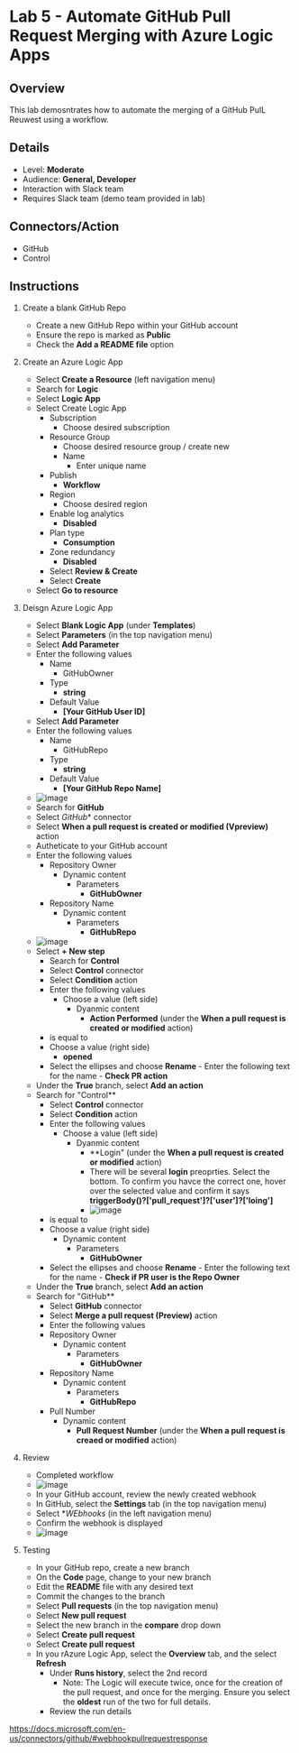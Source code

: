 # Lab 5 - Automate GitHub Pull Request Merging with Azure Logic Apps

## Overview
This lab demosntrates how to automate the merging of a GitHub PulL Reuwest using a workflow.

## Details
  - Level: **Moderate**
  - Audience: **General, Developer**
  - Interaction with Slack team
  - Requires Slack team (demo team provided in lab)

## Connectors/Action
- GitHub
- Control

## Instructions
1. Create a blank GitHub Repo
    - Create a new GitHub Repo within your GitHub account
    - Ensure the repo is marked as **Public**
    - Check the **Add a README file** option

2. Create an Azure Logic App
	  - Select **Create a Resource** (left navigation menu)
	  - Search for **Logic**
	  - Select **Logic App**
	  - Select Create Logic App
  		- Subscription
  			- Choose desired subscription
  		- Resource Group
	  		- Choose desired resource group / create new
		  - Name
  			- Enter unique name
  		- Publish
  			- **Workflow**
  		- Region
  			- Choose desired region
  		- Enable log analytics
  			- **Disabled**
  		- Plan type
  			- **Consumption**
  		- Zone redundancy
  			- **Disabled**
  		- Select **Review & Create**
  		- Select **Create**
  	- Select **Go to resource**

3. Deisgn Azure Logic App
    - Select **Blank Logic App** (under **Templates**)
    - Select **Parameters** (in the top navigation menu)
    - Select **Add Parameter**
    - Enter the following values
      - Name
        - GitHubOwner
      - Type
        - **string**
      - Default Value
        - **[Your GitHub User ID]**
    - Select **Add Parameter**
    - Enter the following values
      - Name
        - GitHubRepo
      - Type
        - **string**
      - Default Value
        - **[Your GitHub Repo Name]**
    - ![image](https://user-images.githubusercontent.com/13591910/178013080-efe4275b-bb44-47f1-b789-a0f90402cf66.png)
    - Search for **GitHub**
    - Select *GitHub** connector
    - Select **When a pull request is created or modified (Vpreview)** action
    - Autheticate to your GitHub account
    - Enter the following values
      - Repository Owner
        - Dynamic content
          - Parameters
            - **GitHubOwner**
      - Repository Name
        - Dynamic content
          - Parameters
            - **GitHubRepo**
    - ![image](https://user-images.githubusercontent.com/13591910/178013551-8be1a654-ff49-4540-ba20-ff4e2908a8dd.png)
    - Select **+ New step**
	  - Search for **Control**
	  - Select **Control** connector
	  - Select **Condition** action
	  - Enter the following values
	    - Choose a value (left side)
	      - Dyanmic content
	        -  **Action Performed** (under the **When a pull request is created or modified** action)
      - is equal to
      - Choose a value (right side)
        - **opened**
      - Select the ellipses and choose **Rename**
			- Enter the following text for the name
			  - **Check PR action**
    - Under the **True** branch, select **Add an action**
    - Search for "Control**
	  - Select **Control** connector
	  - Select **Condition** action
	  - Enter the following values
	    - Choose a value (left side)
	      - Dyanmic content
	        -  **Login" (under the **When a pull request is created or modified** action)
	          - There will be several **login** preoprties. Select the bottom. To confirm you havce the correct one, hover over the selected value and confirm it says **triggerBody()?['pull_request']?['user']?['loing']**
	          - ![image](https://user-images.githubusercontent.com/13591910/178018555-dc207e3d-2ec5-48ff-bbaa-d7ce2d3bf309.png)
      - is equal to
      - Choose a value (right side)
        - Dynamic content
          - Parameters
            - **GitHubOwner**
      - Select the ellipses and choose **Rename**
			- Enter the following text for the name
			  - **Check if PR user is the Repo Owner**
    - Under the **True** branch, select **Add an action**
    - Search for "GitHub**
	  - Select **GitHub** connector
	  - Select **Merge a pull request (Preview)** action
	  - Enter the following values
      - Repository Owner
        - Dynamic content
          - Parameters
            - **GitHubOwner**
      - Repository Name
        - Dynamic content
          - Parameters
            - **GitHubRepo**
      - Pull Number
        - Dynamic content
          - **Pull Request Number** (under the **When a pull request is creaed or modified** action)

4. Review
    - Completed workflow
    - ![image](https://user-images.githubusercontent.com/13591910/178018817-7d9776ce-d41e-4df1-8e74-7c2e16063229.png)
    - In your GitHub account, review the newly created webhook
    - In GitHub, select the **Settings** tab (in the top navigation menu)
    - Select **WEbhooks* (in the left navigation menu)
    - Confirm the webhook is displayed
    - ![image](https://user-images.githubusercontent.com/13591910/178016179-388fafd7-e90d-4602-99ac-fdf564fa435e.png)


5. Testing
    - In your GitHub repo, create a new branch
    - On the **Code** page, change to your new branch
    - Edit the **README** file with any desired text
    - Commit the changes to the branch
    - Select **Pull requests** (in the top navigation menu)
    - Select **New pull request**
    - Select the new branch in the **compare** drop down
    - Select **Create pull request**
    - Select **Create pull request**
    - In you rAzure Logic App, select the **Overview** tab, and the select **Refresh**
	  - Under  **Runs history**, select the 2nd record
	    - Note: The Logic will execute twice, once for the creation of the pull request, and once for the merging. Ensure you select the **oldest** run of the two for full details. 
	  - Review the run details

https://docs.microsoft.com/en-us/connectors/github/#webhookpullrequestresponse
